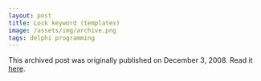 ```yaml
---
layout: post
title: Lock keyword (templates)
image: /assets/img/archive.png
tags: delphi programming
---
```

This archived post was originally published on December 3, 2008. Read it [here](/alex.ciobanu.org/index0d0b.html).
